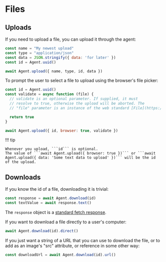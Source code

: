 # Files

## Uploads

If you need to upload a file, you can upload it through the agent:

```js
const name = "My newest upload"
const type = "application/json"
const data = JSON.stringify({ data: 'for later' })
const id = Agent.uuid()

await Agent.upload({ name, type, id, data })
```

To prompt the user to select a file to upload using the browser's file picker:

```js
const id = Agent.uuid()
const validate = async function (file) {
  // validate is an optional parameter. If supplied, it must
  // resolve to true, otherwise the upload will be aborted. The
  // "file" parameter is an instance of the web standard [File](https://developer.mozilla.org/en-US/docs/Web/API/File).

  return true
}

await Agent.upload({ id, browser: true, validate })
```

!!! tip

    Whenever you upload, ```id``` is optional.
    The value of ```await Agent.upload({ browser: true })``` or ```await Agent.upload({ data: 'Some text data to upload' })``` will be the id of the upload.

## Downloads

If you know the id of a file, downloading it is trivial:

```js
const response = await Agent.download(id)
const textValue = await response.text()
```

The ```response``` object is a [standard fetch response](https://developer.mozilla.org/en-US/docs/Web/API/Response).

If you want to download a file directly to a user's computer:

```js
await Agent.download(id).direct()
```

If you just want a string of a URL that you can use to download the file, or to add as an image's "src" attribute, or reference in some other way:

```js
const downloadUrl = await Agent.download(id).url()
```
